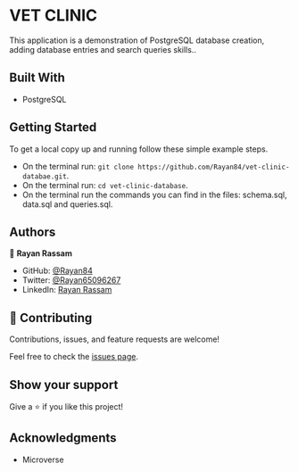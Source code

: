 # VET CLINIC

This application is a demonstration of PostgreSQL database creation, adding database entries and search queries skills..

## Built With

- PostgreSQL

## Getting Started

To get a local copy up and running follow these simple example steps.

- On the terminal run: `git clone https://github.com/Rayan84/vet-clinic-databae.git`.
- On the terminal run: `cd vet-clinic-database`.
- On the terminal run the commands you can find in the files: schema.sql, data.sql and queries.sql.

## Authors

👤 **Rayan Rassam**

- GitHub: [@Rayan84](https://github.com/Rayan84)
- Twitter: [@Rayan65096267](https://twitter.com/Rayan65096267)
- LinkedIn: [Rayan Rassam](https://www.linkedin.com/in/rayan-rassam/)

## 🤝 Contributing

Contributions, issues, and feature requests are welcome!

Feel free to check the [issues page](../../issues/).

## Show your support

Give a ⭐️ if you like this project!

## Acknowledgments

- Microverse
